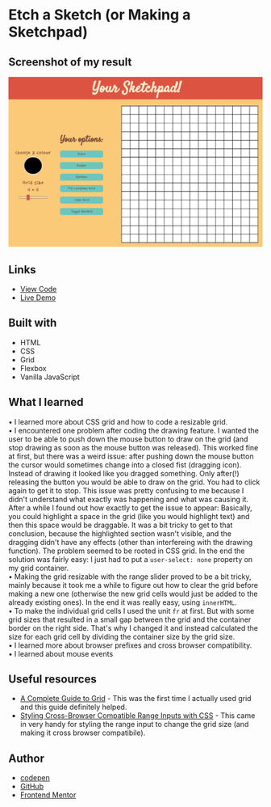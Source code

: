 # Etch a Sketch (or Making a Sketchpad)

## Screenshot of my result

![Screenshot](Screenshot.png)

## Links

- [View Code](https://github.com/Bayoura/etch-a-sketch)
- [Live Demo](https://bayoura.github.io/etch-a-sketch/)

## Built with

- HTML
- CSS
- Grid
- Flexbox
- Vanilla JavaScript

## What I learned

• I learned more about CSS grid and how to code a resizable grid.  
• I encountered one problem after coding the drawing feature. I wanted the user to be able to push down the mouse button to draw on the grid (and stop drawing as soon as the mouse button was released). This worked fine at first, but there was a weird issue: after pushing down the mouse button the cursor would sometimes change into a closed fist (dragging icon). Instead of drawing it looked like you dragged something. Only after(!) releasing the button you would be able to draw on the grid. You had to click again to get it to stop. This issue was pretty confusing to me because I didn't understand what exactly was happening and what was causing it. After a while I found out how exactly to get the issue to appear: Basically, you could highlight a space in the grid (like you would highlight text) and then this space would be draggable. It was a bit tricky to get to that conclusion, because the highlighted section wasn't visible, and the dragging didn't have any effects (other than interfereing with the drawing function). The problem seemed to be rooted in CSS grid. In the end the solution was fairly easy: I just had to put a `user-select: none` property on my grid container.   
• Making the grid resizable with the range slider proved to be a bit tricky, mainly because it took me a while to figure out how to clear the grid before making a new one (otherwise the new grid cells would just be added to the already existing ones). In the end it was really easy, using `innerHTML`.   
• To make the individual grid cells I used the unit `fr` at first. But with some grid sizes that resulted in a small gap between the grid and the container border on the right side. That's why I changed it and instead calculated the size for each grid cell by dividing the container size by the grid size.   
• I learned more about browser prefixes and cross browser compatibility.  
• I learned about mouse events

## Useful resources

- [A Complete Guide to Grid](https://css-tricks.com/snippets/css/complete-guide-grid/) - This was the first time I actually used grid and this guide definitely helped.
- [Styling Cross-Browser Compatible Range Inputs with CSS](https://css-tricks.com/styling-cross-browser-compatible-range-inputs-css/) - This came in very handy for styling the range input to change the grid size (and making it cross browser compatibile).

## Author

- [codepen](https://codepen.io/bayoura)
- [GitHub](https://github.com/Bayoura)
- [Frontend Mentor](https://www.frontendmentor.io/profile/Bayoura)




